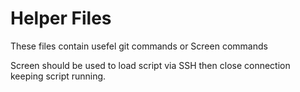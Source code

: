 Helper Files
============

These files contain usefel git commands or Screen commands

Screen should be used to load script via SSH then close connection keeping script running.

